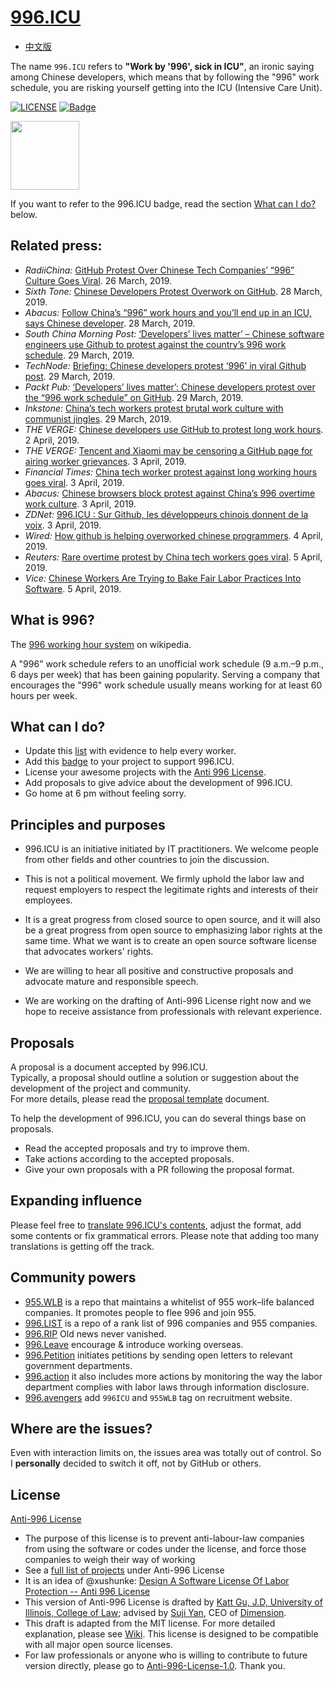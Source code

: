 [996.ICU](https://996.icu)
=======
* [中文版](./README_CN.md)

The name `996.ICU` refers to **"Work by '996', sick in ICU"**, an ironic saying among Chinese developers, which means that by following the "996" work schedule, you are risking yourself getting into the ICU (Intensive Care Unit).

[![LICENSE](https://img.shields.io/badge/license-Anti%20996-blue.svg)](https://github.com/996icu/996.ICU/blob/master/LICENSE)
[![Badge](https://img.shields.io/badge/link-996.icu-red.svg)](https://996.icu/#/zh_CN)

<a href="https://www.patreon.com/996icu">
  <img src="https://c5.patreon.com/external/logo/become_a_patron_button@2x.png" width="110">
</a>

If you want to refer to the 996.ICU badge, read the section [What can I do?](#what-can-i-do) below.

Related press:
---
* *RadiiChina:* [GitHub Protest Over Chinese Tech Companies’ “996” Culture Goes Viral](https://radiichina.com/github-protest-chinese-tech-996/). 26 March, 2019.
* *Sixth Tone:* [Chinese Developers Protest Overwork on GitHub](https://www.sixthtone.com/news/1003771/chinese-developers-protest-overwork-on-github). 28 March, 2019.
* *Abacus:*  [Follow China’s “996” work hours and you’ll end up in an ICU, says Chinese developer](https://www.abacusnews.com/digital-life/follow-chinas-996-work-hours-and-youll-end-icu-says-chinese-developer/article/3003702). 28 March, 2019.
* *South China Morning Post:* [‘Developers’ lives matter’ – Chinese software engineers use Github to protest against the country’s 996 work schedule](https://www.scmp.com/tech/start-ups/article/3003691/developers-lives-matter-chinese-software-engineers-use-github). 29 March, 2019.
* *TechNode:*  [Briefing: Chinese developers protest ‘996’ in viral Github post](https://technode.com/2019/03/29/briefing-chinese-developers-protest-996-in-viral-github-post/). 29 March, 2019.
* *Packt Pub:*  [‘Developers’ lives matter’: Chinese developers protest over the “996 work schedule” on GitHub](https://hub.packtpub.com/developers-lives-matter-chinese-developers-protest-over-the-996-work-schedule-on-github/). 29 March, 2019.
* *Inkstone:*  [China’s tech workers protest brutal work culture with communist jingles](https://www.inkstonenews.com/tech/china-tech-workers-protest-996-working-schedule-github/article/3003800). 29 March, 2019.
* *THE VERGE:* [Chinese developers use GitHub to protest long work hours](https://www.theverge.com/2019/4/2/18291035/chinese-developers-github-protest-long-work-hours). 2 April, 2019.
* *THE VERGE:* [Tencent and Xiaomi may be censoring a GitHub page for airing worker grievances](https://www.theverge.com/2019/4/3/18294030/tencent-xiaomi-china-censorship-browser-block-github-page-worker-grievances). 3 April, 2019.
* *Financial Times:*  [China tech worker protest against long working hours goes viral](https://www.ft.com/content/72754638-55d1-11e9-91f9-b6515a54c5b1). 3 April, 2019.
* *Abacus:*  [Chinese browsers block protest against China’s 996 overtime work culture](https://www.abacusnews.com/digital-life/chinese-browsers-block-protest-against-chinas-996-overtime-work-culture/article/3004543). 3 April, 2019.
* *ZDNet:* [996.ICU : Sur Github, les développeurs chinois donnent de la voix](https://www.zdnet.fr/actualites/996icu-sur-github-les-developpeurs-chinois-donnent-de-la-voix-39882985.htm). 3 April, 2019.
* *Wired:* [How github is helping overworked chinese programmers](https://www.wired.com/story/how-github-helping-overworked-chinese-programmers/). 4 April, 2019.
* *Reuters:* [Rare overtime protest by China tech workers goes viral](https://www.reuters.com/article/us-china-tech-labour/rare-overtime-protest-by-china-tech-workers-goes-viral-idUSKCN1RH12B). 5 April, 2019.
* *Vice:* [Chinese Workers Are Trying to Bake Fair Labor Practices Into Software](https://motherboard.vice.com/en_us/article/mbz84n/chinese-workers-are-trying-to-bake-fair-labor-practices-into-software). 5 April, 2019.



What is 996?
---

The [996 working hour system](https://en.wikipedia.org/wiki/996_working_hour_system) on wikipedia.

A "996" work schedule refers to an unofficial work schedule (9 a.m.&ndash;9 p.m., 6 days per week) that has been gaining popularity. Serving a company that encourages the "996" work schedule usually means working for at least 60 hours per week.


What can I do?
---

- Update this [list](blacklist/blacklist.md) with evidence to help every worker.  
- Add this [badge](externals/instruction.md) to your project to support 996.ICU.  
- License your awesome projects with the [Anti 996 License](LICENSE).  
- Add proposals to give advice about the development of 996.ICU.
- Go home at 6 pm without feeling sorry.


Principles and purposes
---

* 996.ICU is an initiative initiated by IT practitioners. We welcome people from other fields and other countries to join the discussion.

* This is not a political movement. We firmly uphold the labor law and request employers to respect the legitimate rights and interests of their employees.

* It is a great progress from closed source to open source, and it will also be a great progress from open source to emphasizing labor rights at the same time. What we want is to create an open source software license that advocates workers' rights.

* We are willing to hear all positive and constructive proposals and advocate mature and responsible speech.

* We are working on the drafting of Anti-996 License right now and we hope to receive assistance from professionals with relevant experience.


Proposals
---
A proposal is a document accepted by 996.ICU.  
Typically, a proposal should outline a solution or suggestion about the development of the project and community.  
For more details, please read the [proposal template](proposal/proposal_template.md) document.  

To help the development of 996.ICU, you can do several things base on proposals.

- Read the accepted proposals and try to improve them.
- Take actions according to the accepted proposals.
- Give your own proposals with a PR following the proposal format.


Expanding influence
---

Please feel free to [translate 996.ICU's contents](i18n/i18n.md), adjust the format, add some contents or fix grammatical errors. Please note that adding too many translations is getting off the track.


Community powers
---

 - [955.WLB](https://github.com/formulahendry/955.WLB) is a repo that maintains a whitelist of 955 work–life balanced companies. It promotes people to flee 996 and join 955.
 - [996.LIST](https://github.com/fengT-T/996_list) is a repo of a rank list of 996 companies and 955 companies.
 - [996.RIP](https://996.rip) Old news never vanished.
 - [996.Leave](https://github.com/623637646/996.Leave) encourage & introduce working overseas.
 - [996.Petition](https://github.com/xokctah/996.petition) initiates petitions by sending open letters to relevant government departments.
 - [996.action](https://github.com/CPdogson/996action) it also includes more actions by monitoring the way the labor department complies with labor laws through information disclosure.
 - [996.avengers](https://github.com/996-icu-avengers/Natasha) add `996ICU` and `955WLB` tag on recruitment website.

Where are the issues?
---

Even with interaction limits on, the issues area was totally out of control.
So I **personally** decided to switch it off, not by GitHub or others.


License
---

[Anti-996 License](LICENSE)

 - The purpose of this license is to prevent anti-labour-law companies from using the software or codes under the license, and force those companies to weigh their way of working
 - See a [full list of projects](awesomelist/projects.md) under Anti-996 License
 - It is an idea of @xushunke: [Design A Software License Of Labor Protection -- Anti 996 License](https://github.com/996icu/996.ICU/pull/15642)
 - This version of Anti-996 License is drafted by [Katt Gu, J.D, University of Illinois, College of Law](https://scholar.google.com.sg/citations?user=PTcpQwcAAAAJ&hl=en&oi=ao); advised by [Suji Yan](https://www.linkedin.com/in/tedkoyan/), CEO of [Dimension](https://www.dimension.im).  
 - This draft is adapted from the MIT license. For more detailed explanation, please see [Wiki](https://github.com/kattgu7/996-License-Draft/wiki). This license is designed to be compatible with all major open source licenses.  
 - For law professionals or anyone who is willing to contribute to future version directly, please go to [Anti-996-License-1.0](https://github.com/kattgu7/996-License-Draft). Thank you.
